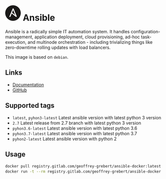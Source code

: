 # ![logo](docs/ansible.png) Ansible

Ansible is a radically simple IT automation system.
It handles configuration-management, application deployment, cloud provisioning, ad-hoc task-execution, and multinode orchestration -
including trivializing things like zero-downtime rolling updates with load balancers.

This image is based on `debian`.

## Links

* [Documentation](https://docs.ansible.com/ansible/)
* [GitHub](https://github.com/ansible/ansible)

## Supported tags

* `latest`, `pyhon3-latest`
  Latest ansible version with latest python 3 version
* `2.7`
  Latest release from 2.7 branch with latest python 3 version
* `pyhon3.6-latest`
  Latest ansible version with latest python 3.6
* `pyhon3.7-latest`
  Latest ansible version with latest python 3.7
* `pyhon2-latest`
  Latest ansible version with python 2

## Usage

```bash
docker pull registry.gitlab.com/geoffrey-grebert/ansible-docker:latest
docker run -t --rm registry.gitlab.com/geoffrey-grebert/ansible-docker:latest ansible --version
```
